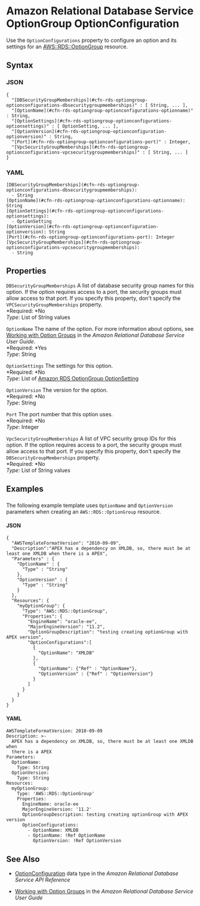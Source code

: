 # Amazon Relational Database Service OptionGroup OptionConfiguration<a name="aws-properties-rds-optiongroup-optionconfigurations"></a>

Use the `OptionConfigurations` property to configure an option and its settings for an [AWS::RDS::OptionGroup](aws-resource-rds-optiongroup.md) resource\.

## Syntax<a name="w3ab2c21c14e1454b5"></a>

### JSON<a name="aws-properties-rds-optiongroup-optionconfigurations-syntax.json"></a>

```
{
  "[DBSecurityGroupMemberships](#cfn-rds-optiongroup-optionconfigurations-dbsecuritygroupmemberships)" : [ String, ... ],
  "[OptionName](#cfn-rds-optiongroup-optionconfigurations-optionname)" : String,
  "[OptionSettings](#cfn-rds-optiongroup-optionconfigurations-optionsettings)" : [ OptionSetting, ... ],
  "[OptionVersion](#cfn-rds-optiongroup-optionconfiguration-optionversion)" : String,
  "[Port](#cfn-rds-optiongroup-optionconfigurations-port)" : Integer,
  "[VpcSecurityGroupMemberships](#cfn-rds-optiongroup-optionconfigurations-vpcsecuritygroupmemberships)" : [ String, ... ]
}
```

### YAML<a name="aws-properties-rds-optiongroup-optionconfigurations-syntax.yaml"></a>

```
[DBSecurityGroupMemberships](#cfn-rds-optiongroup-optionconfigurations-dbsecuritygroupmemberships):
  - String
[OptionName](#cfn-rds-optiongroup-optionconfigurations-optionname): String
[OptionSettings](#cfn-rds-optiongroup-optionconfigurations-optionsettings):
  - OptionSetting
[OptionVersion](#cfn-rds-optiongroup-optionconfiguration-optionversion): String
[Port](#cfn-rds-optiongroup-optionconfigurations-port): Integer
[VpcSecurityGroupMemberships](#cfn-rds-optiongroup-optionconfigurations-vpcsecuritygroupmemberships):
  - String
```

## Properties<a name="w3ab2c21c14e1454b7"></a>

`DBSecurityGroupMemberships`  <a name="cfn-rds-optiongroup-optionconfigurations-dbsecuritygroupmemberships"></a>
A list of database security group names for this option\. If the option requires access to a port, the security groups must allow access to that port\. If you specify this property, don't specify the `VPCSecurityGroupMemberships` property\.  
*Required: *No  
*Type*: List of String values

`OptionName`  <a name="cfn-rds-optiongroup-optionconfigurations-optionname"></a>
The name of the option\. For more information about options, see [Working with Option Groups](http://docs.aws.amazon.com/AmazonRDS/latest/UserGuide/USER_WorkingWithOptionGroups.html) in the *Amazon Relational Database Service User Guide*\.  
*Required: *Yes  
*Type*: String

`OptionSettings`  <a name="cfn-rds-optiongroup-optionconfigurations-optionsettings"></a>
The settings for this option\.  
*Required: *No  
*Type*: List of [Amazon RDS OptionGroup OptionSetting](aws-properties-rds-optiongroup-optionconfigurations-optionsettings.md)

`OptionVersion`  <a name="cfn-rds-optiongroup-optionconfiguration-optionversion"></a>
The version for the option\.  
*Required: *No  
*Type*: String

`Port`  <a name="cfn-rds-optiongroup-optionconfigurations-port"></a>
The port number that this option uses\.  
*Required: *No  
*Type*: Integer

`VpcSecurityGroupMemberships`  <a name="cfn-rds-optiongroup-optionconfigurations-vpcsecuritygroupmemberships"></a>
A list of VPC security group IDs for this option\. If the option requires access to a port, the security groups must allow access to that port\. If you specify this property, don't specify the `DBSecurityGroupMemberships` property\.  
*Required: *No  
*Type*: List of String values

## Examples<a name="aws-properties-rds-optiongroup-optionconfiguration-examples"></a>

### <a name="aws-properties-rds-optiongroup-optionconfiguration-example1"></a>

The following example template uses `OptionName` and `OptionVersion` parameters when creating an `AWS::RDS::OptionGroup` resource\.

#### JSON<a name="aws-properties-rds-optiongroup-optionconfiguration-example1.json"></a>

```
{
  "AWSTemplateFormatVersion": "2010-09-09",
  "Description":"APEX has a dependency on XMLDB, so, there must be at least one XMLDB when there is a APEX",
  "Parameters" : {
    "OptionName" : {
      "Type" : "String"
    },
    "OptionVersion" : {
      "Type" : "String"
    }
  },
  "Resources": {
    "myOptionGroup": {
      "Type": "AWS::RDS::OptionGroup",
      "Properties": {
        "EngineName": "oracle-ee",
        "MajorEngineVersion": "11.2",
        "OptionGroupDescription": "testing creating optionGroup with APEX version",
        "OptionConfigurations":[
          {
            "OptionName": "XMLDB"
          },
          {
            "OptionName": {"Ref" : "OptionName"},
            "OptionVersion" : {"Ref" : "OptionVersion"}
          }
        ]
      }
    }
  }
}
```

#### YAML<a name="aws-properties-rds-optiongroup-optionconfiguration-example1.yaml"></a>

```
AWSTemplateFormatVersion: 2010-09-09
Description: >-
  APEX has a dependency on XMLDB, so, there must be at least one XMLDB when
  there is a APEX
Parameters:
  OptionName:
    Type: String
  OptionVersion:
    Type: String
Resources:
  myOptionGroup:
    Type: 'AWS::RDS::OptionGroup'
    Properties:
      EngineName: oracle-ee
      MajorEngineVersion: '11.2'
      OptionGroupDescription: testing creating optionGroup with APEX version
      OptionConfigurations:
        - OptionName: XMLDB
        - OptionName: !Ref OptionName
          OptionVersion: !Ref OptionVersion
```

## See Also<a name="aws-properties-rds-optiongroup-optionconfiguration-seealso"></a>

+ [OptionConfiguration](http://docs.aws.amazon.com/AmazonRDS/latest/APIReference/API_OptionConfiguration.html) data type in the *Amazon Relational Database Service API Reference*

+ [Working with Option Groups](http://docs.aws.amazon.com/AmazonRDS/latest/UserGuide/USER_WorkingWithOptionGroups.html) in the *Amazon Relational Database Service User Guide*